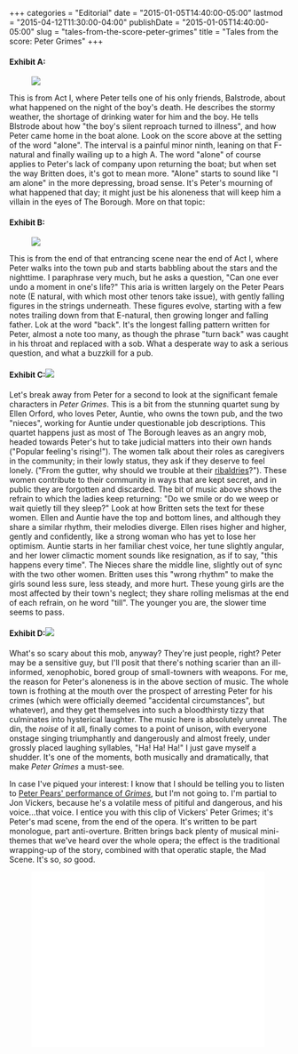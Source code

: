 +++
categories = "Editorial"
date = "2015-01-05T14:40:00-05:00"
lastmod = "2015-04-12T11:30:00-04:00"
publishDate = "2015-01-05T14:40:00-05:00"
slug = "tales-from-the-score-peter-grimes"
title = "Tales from the score: Peter Grimes"
+++

<h4>Exhibit A:<br>
</h4>
<figure data-type="image"><a href="/webhook-uploads/1428852430097/PeterGrimes6.jpg"><img data-resize-src="http://lh3.googleusercontent.com/5ux95JIQUlYa-L1TSHyjmdbh_UKJM43x1RT6cnxLO7eqLDkPi0bIpWWFXPKGhWXucPEadx1QKXW2u7_GgUg7IeQ1R3Ax2g" src="http://lh3.googleusercontent.com/5ux95JIQUlYa-L1TSHyjmdbh_UKJM43x1RT6cnxLO7eqLDkPi0bIpWWFXPKGhWXucPEadx1QKXW2u7_GgUg7IeQ1R3Ax2g=s1200"></a></figure>
<p>
	This is from Act I, where Peter tells one of his only friends, Balstrode, about what happened on the night of the boy's death. He describes the stormy weather, the shortage of drinking water for him and the boy. He tells Blstrode about how "the boy's silent reproach turned to illness", and how Peter came home in the boat alone. Look on the score above at the setting of the word "alone". The interval is a painful minor ninth, leaning on that F-natural and finally wailing up to a high A. The word "alone" of course applies to Peter's lack of company upon returning the boat; but when set the way Britten does, it's got to mean more. "Alone" starts to sound like "I am alone" in the more depressing, broad sense. It's Peter's mourning of what happened that day; it might just be his aloneness that will keep him a villain in the eyes of The Borough. More on that topic:
</p>
<h4>Exhibit B:</h4>
<figure data-type="image"><a href="/webhook-uploads/1428852465602/PeterGrimes5.jpg"><img data-resize-src="http://lh3.googleusercontent.com/-UNnZwhSNfV39XovaY2_DYZYkzq3YqCJtw71V4ALSA6-J3jNplrnEgswpE6AOj71G2T1OJT8Ur1s4ePwmFE2dJpgAd8" src="http://lh3.googleusercontent.com/-UNnZwhSNfV39XovaY2_DYZYkzq3YqCJtw71V4ALSA6-J3jNplrnEgswpE6AOj71G2T1OJT8Ur1s4ePwmFE2dJpgAd8=s1200"></a></figure>
<p>
	This is from the end of that entrancing scene near the end of Act I, where Peter walks into the town pub and starts babbling about the stars and the nighttime. I paraphrase very much, but he asks a question, "Can one ever undo a moment in one's life?" This aria is written largely on the Peter Pears note (E natural, with which most other tenors take issue), with gently falling figures in the strings underneath. These figures evolve, starting with a few notes trailing down from that E-natural, then growing longer and falling father. Lok at the word "back". It's the longest falling pattern written for Peter, almost a note too many, as though the phrase "turn back" was caught in his throat and replaced with a sob. What a desperate way to ask a serious question, and what a buzzkill for a pub.
</p>
<h4>Exhibit C:<a href="/webhook-uploads/1428852500698/PeterGrimes4_Fotor.jpg"><img data-resize-src="http://lh3.googleusercontent.com/DWwSG92gskkKx9bHfRq5t4TuxUGzGSgEqFYXwT9vl1DktASBi9-_aQXSvwDD5-n0O4O9MT7lQ4yvjD5NdxbFbmO7ans" src="http://lh3.googleusercontent.com/DWwSG92gskkKx9bHfRq5t4TuxUGzGSgEqFYXwT9vl1DktASBi9-_aQXSvwDD5-n0O4O9MT7lQ4yvjD5NdxbFbmO7ans=s1200"></a></h4>
<figure data-type="image"></figure>
<p>
	Let's break away from Peter for a second to look at the significant female characters in <em>Peter Grimes</em>. This is a bit from the stunning quartet sung by Ellen Orford, who loves Peter, Auntie, who owns the town pub, and the two "nieces", working for Auntie under questionable job descriptions. This quartet happens just as most of The Borough leaves as an angry mob, headed towards Peter's hut to take judicial matters into their own hands ("Popular feeling's rising!"). The women talk about their roles as caregivers in the community; in their lowly status, they ask if they deserve to feel lonely. ("From the gutter, why should we trouble at their <a href="http://www.merriam-webster.com/dictionary/ribaldry" target="_blank">ribaldries</a>?"). These women contribute to their community in ways that are kept secret, and in public they are forgotten and discarded. The bit of music above shows the refrain to which the ladies keep returning: "Do we smile or do we weep or wait quietly till they sleep?" Look at how Britten sets the text for these women. Ellen and Auntie have the top and bottom lines, and although they share a similar rhythm, their melodies diverge. Ellen rises higher and higher, gently and confidently, like a strong woman who has yet to lose her optimism. Auntie starts in her familiar chest voice, her tune slightly angular, and her lower climactic moment sounds like resignation, as if to say, "this happens every time". The Nieces share the middle line, slightly out of sync with the two other women. Britten uses this "wrong rhythm" to make the girls sound less sure, less steady, and more hurt. These young girls are the most affected by their town's neglect; they share rolling melismas at the end of each refrain, on he word "till". The younger you are, the slower time seems to pass.
</p>
<h4>Exhibit D:<a href="/webhook-uploads/1428852538094/PeterGrimes2.jpg"><img data-resize-src="http://lh3.googleusercontent.com/-Xgtca_mOPPLMWn4YdwTbTnY8th6P3LurK_q229PWQqtdeVAPngsEVCJYzligtYfWOX0qShu0ISOrkcOI3niuLk9HmwZuw" src="http://lh3.googleusercontent.com/-Xgtca_mOPPLMWn4YdwTbTnY8th6P3LurK_q229PWQqtdeVAPngsEVCJYzligtYfWOX0qShu0ISOrkcOI3niuLk9HmwZuw=s1200"></a></h4>
<figure data-type="image"></figure>
<p>
	What's so scary about this mob, anyway? They're just people, right? Peter may be a sensitive guy, but I'll posit that there's nothing scarier than an ill-informed, xenophobic, bored group of small-towners with weapons. For me, the reason for Peter's aloneness is in the above section of music. The whole town is frothing at the mouth over the prospect of arresting Peter for his crimes (which were officially deemed "accidental circumstances", but whatever), and they get themselves into such a bloodthirsty tizzy that culminates into hysterical laughter. The music here is absolutely unreal. The din, the <em>noise</em> of it all, finally comes to a point of unison, with everyone onstage singing triumphantly and dangerously and almost freely, under grossly placed laughing syllables, "Ha! Ha! Ha!" I just gave myself a shudder. It's one of the moments, both musically and dramatically, that make <em>Peter Grimes</em> a must-see.
</p>
<p>
	In case I've piqued your interest: I know that I should be telling you to listen to <a href="http://www.youtube.com/watch?v=rCVNAYikjbE" target="_blank">Peter Pears' performance of <em>Grimes</em></a>, but I'm not going to. I'm partial to Jon Vickers, because he's a volatile mess of pitiful and dangerous, and his voice...that voice. I entice you with this clip of Vickers' Peter Grimes; it's Peter's mad scene, from the end of the opera. It's written to be part monologue, part anti-overture. Britten brings back plenty of musical mini-themes that we've heard over the whole opera; the effect is the traditional wrapping-up of the story, combined with that operatic staple, the Mad Scene. It's so, <em>so</em> good.
</p>
<figure data-type="video">
<iframe src="//www.youtube.com/embed/OWT0jsCbl28" width="420" height="315" frameborder="0" allowfullscreen="allowfullscreen">
</iframe>
</figure>
<p>
	<br>
</p>
